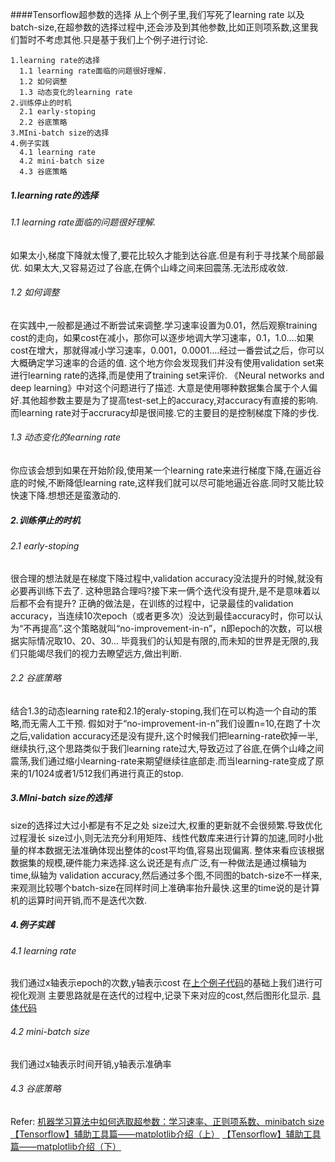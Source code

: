 ####Tensorflow超参数的选择
从上个例子里,我们写死了learning rate 以及 batch-size,在超参数的选择过程中,还会涉及到其他参数,比如正则项系数,这里我们暂时不考虑其他.只是基于我们上个例子进行讨论.
```
1.learning rate的选择
  1.1 learning rate面临的问题很好理解.
  1.2 如何调整
  1.3 动态变化的learning rate
2.训练停止的时机
  2.1 early-stoping
  2.2 谷底策略
3.MIni-batch size的选择
4.例子实践
  4.1 learning rate
  4.2 mini-batch size
  4.3 谷底策略
```
##### 1.learning rate的选择
###### 1.1 learning rate面临的问题很好理解.
如果太小,梯度下降就太慢了,要花比较久才能到达谷底.但是有利于寻找某个局部最优.
如果太大,又容易迈过了谷底,在俩个山峰之间来回震荡.无法形成收敛.
###### 1.2 如何调整
在实践中,一般都是通过不断尝试来调整.学习速率设置为0.01，然后观察training cost的走向，如果cost在减小，那你可以逐步地调大学习速率，0.1，1.0….如果cost在增大，那就得减小学习速率，0.001，0.0001….经过一番尝试之后，你可以大概确定学习速率的合适的值.
这个地方你会发现我们并没有使用validation set来进行learning rate的选择,而是使用了training set来评价.
《Neural networks and deep learning》中对这个问题进行了描述.
大意是使用哪种数据集合属于个人偏好.其他超参数主要是为了提高test-set上的accuracy,对accuracy有直接的影响.
而learning rate对于accruracy却是很间接.它的主要目的是控制梯度下降的步伐.
###### 1.3 动态变化的learning rate
你应该会想到如果在开始阶段,使用某一个learning rate来进行梯度下降,在逼近谷底的时候,不断降低learning rate,这样我们就可以尽可能地逼近谷底.同时又能比较快速下降.想想还是蛮激动的.
##### 2.训练停止的时机
###### 2.1 early-stoping
很合理的想法就是在梯度下降过程中,validation accuracy没法提升的时候,就没有必要再训练下去了.
这种思路合理吗?接下来一俩个迭代没有提升,是不是意味着以后都不会有提升?
正确的做法是，在训练的过程中，记录最佳的validation accuracy，当连续10次epoch（或者更多次）没达到最佳accuracy时，你可以认为“不再提高”.这个策略就叫“no-improvement-in-n”，n即epoch的次数，可以根据实际情况取10、20、30…
毕竟我们的认知是有限的,而未知的世界是无限的,我们只能竭尽我们的视力去瞭望远方,做出判断.
###### 2.2 谷底策略
结合1.3的动态learning rate和2.1的eraly-stoping,我们在可以构造一个自动的策略,而无需人工干预.
假如对于“no-improvement-in-n”我们设置n=10,在跑了十次之后,validation accuracy还是没有提升,这个时候我们把learning-rate砍掉一半,继续执行,这个思路类似于我们learning rate过大,导致迈过了谷底,在俩个山峰之间震荡,我们通过缩小learning-rate来期望继续往底部走.而当learning-rate变成了原来的1/1024或者1/512我们再进行真正的stop.
##### 3.MIni-batch size的选择
size的选择过大过小都是有不足之处
size过大,权重的更新就不会很频繁.导致优化过程漫长
size过小,则无法充分利用矩阵、线性代数库来进行计算的加速,同时小批量的样本数据无法准确体现出整体的cost平均值,容易出现偏离.
整体来看应该根据数据集的规模,硬件能力来选择.这么说还是有点广泛,有一种做法是通过横轴为time,纵轴为 validation accuracy,然后通过多个图,不同图的batch-size不一样来,来观测比较哪个batch-size在同样时间上准确率抬升最快.这里的time说的是计算机的运算时间开销,而不是迭代次数.

##### 4.例子实践
###### 4.1 learning rate
我们通过x轴表示epoch的次数,y轴表示cost
在[上个例子代码](https://github.com/buptsse/TFCodeBook/blob/master/Tensorflow%E5%9C%A8%E7%BA%BF%E6%80%A7%E6%A8%A1%E5%9E%8B%E4%B8%8A%E7%9A%84%E7%AE%80%E5%8D%95%E5%BA%94%E7%94%A8.ipynb)的基础上我们进行可视化观测
主要思路就是在迭代的过程中,记录下来对应的cost,然后图形化显示.
[具体代码](https://github.com/buptsse/TFCodeBook/blob/master/Tensorflow%E8%B6%85%E5%8F%82%E6%95%B0%E9%80%89%E6%8B%A9-%E9%92%88%E5%AF%B9learningRate.ipynb)
###### 4.2 mini-batch size
我们通过x轴表示时间开销,y轴表示准确率

###### 4.3 谷底策略

Refer:
[机器学习算法中如何选取超参数：学习速率、正则项系数、minibatch size](http://blog.csdn.net/u012162613/article/details/44265967)
[【Tensorflow】辅助工具篇——matplotlib介绍（上）](http://blog.csdn.net/mao_xiao_feng/article/details/73430942)
[【Tensorflow】辅助工具篇——matplotlib介绍（下）](http://blog.csdn.net/mao_xiao_feng/article/details/73718388)



